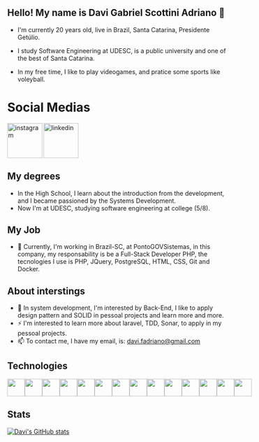 <head>
  <link rel="stylesheet" type='text/css' href="https://cdn.jsdelivr.net/gh/devicons/devicon@latest/devicon.min.css" />
</head>

## Hello! My name is Davi Gabriel Scottini Adriano 👋
- I'm currently 20 years old, live in Brazil, Santa Catarina, Presidente Getúlio.

- I study Software Engineering at UDESC, is a public university and one of the best of Santa Catarina.

- In my free time, I like to play videogames, and pratice some sports like voleyball.

<h1 align="left">Social Medias</h1>
<a href="https://www.instagram.com/davigabriels_/">
  <img align="left" width="80px" src="https://i.ibb.co/qkGSp1D/instagram.png" alt="instagram" style="vertical-align:top;">
</a> 
<a href="https://br.linkedin.com/in/davi-gabriel-scottini-adriano-329935262">
  <img width="80px" src="https://i.ibb.co/RyZx12b/linkedin.png" alt="linkedin" style="vertical-align:top;">
</a>

## My degrees
- In the High School, I learn about the introduction from the development, and I became passioned by the Systems Development.
- Now I'm at UDESC, studying software engineering at college (5/8).

## My Job
- 🔭 Currently, I'm working in Brazil-SC, at PontoGOVSistemas, in this company, my responsability is be a Full-Stack Developer PHP, the tecnologies I use is PHP, JQuery, PostgreSQL, HTML, CSS, Git and Docker.

## About interstings
- 🌱 In system development, I'm interested by Back-End, I like to apply design pattern and SOLID in pessoal projects and learn more and more.
- ⚡ I'm interested to learn more about laravel, TDD, Sonar, to apply in my pessoal projects.
- 📫 To contact me, I have my email, is: davi.fadriano@gmail.com

## Technologies
<div style="display: flex;">
  <img src="https://cdn.jsdelivr.net/gh/devicons/devicon@latest/icons/php/php-original.svg" width="40" height="40"/>
  <img src="https://cdn.jsdelivr.net/gh/devicons/devicon@latest/icons/postgresql/postgresql-original.svg" width="40" height="40"/>
  <img src="https://cdn.jsdelivr.net/gh/devicons/devicon@latest/icons/postman/postman-original.svg" width="40" height="40"/>
  <img src="https://cdn.jsdelivr.net/gh/devicons/devicon@latest/icons/html5/html5-original-wordmark.svg" width="40" height="40"/>
  <img src="https://cdn.jsdelivr.net/gh/devicons/devicon@latest/icons/css3/css3-original.svg" width="40" height="40"/>
  <img src="https://cdn.jsdelivr.net/gh/devicons/devicon@latest/icons/java/java-original.svg" width="40" height="40"/>
  <img src="https://cdn.jsdelivr.net/gh/devicons/devicon@latest/icons/javascript/javascript-original.svg" width="40" height="40"/>
  <img src="https://cdn.jsdelivr.net/gh/devicons/devicon@latest/icons/angular/angular-original.svg" width="40" height="40"/>
  <img src="https://cdn.jsdelivr.net/gh/devicons/devicon@latest/icons/typescript/typescript-original.svg" width="40" height="40"/>
  <img src="https://cdn.jsdelivr.net/gh/devicons/devicon@latest/icons/mysql/mysql-original.svg" width="40" height="40"/>
  <img src="https://cdn.jsdelivr.net/gh/devicons/devicon@latest/icons/jquery/jquery-plain-wordmark.svg" width="40" height="40"/>
  <img src="https://cdn.jsdelivr.net/gh/devicons/devicon@latest/icons/docker/docker-original.svg" width="40" height="40"/>
  <img src="https://cdn.jsdelivr.net/gh/devicons/devicon@latest/icons/gitlab/gitlab-original.svg" width="40" height="40"/>
  <img src="https://cdn.jsdelivr.net/gh/devicons/devicon@latest/icons/git/git-original.svg" width="40" height="40"/>
</div>

## Stats
[![Davi's GitHub stats](https://github-readme-stats.vercel.app/api?username=Davi3234)](https://github.com/anuraghazra/github-readme-stats)

